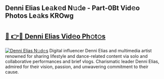 ## Denni Elias Le𝚊k𝚎d N𝚞𝚍e - Part-0Bt Vid𝚎o Photos Le𝚊ks KROwg

# <h2><a href="http://fbdio6b.evod.top/?m=Denni+Elias">🔗 👉🔴 Denni Elias Vid𝚎o Ph𝚘t𝚘s</a></h2>

[![Denni Elias N𝚞d𝚎s](https://i.imgur.com/8V9OHl7.gif)](http://fbdio6b.evod.top/?m=Denni+Elias)
Digital influencer Denni Elias and multimedia artist renowned for sharing lifestyle and dance-related content via solo and collaborative performances and brief vlogs. Charismatic leader Denni Elias, admired for their vision, passion, and unwavering commitment to their cause. 
